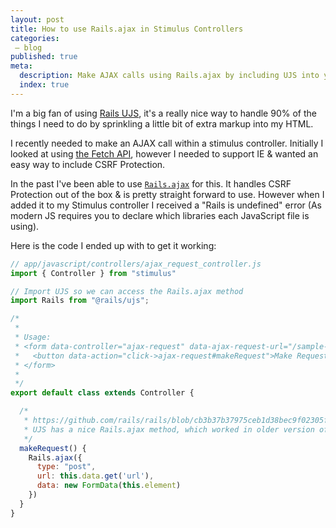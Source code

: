 ```yaml
---
layout: post
title: How to use Rails.ajax in Stimulus Controllers
categories:
 – blog
published: true
meta:
  description: Make AJAX calls using Rails.ajax by including UJS into your Stimulus controller files.
  index: true
---
```


I'm a big fan of using [Rails UJS](https://guides.rubyonrails.org/working_with_javascript_in_rails.html#unobtrusive-javascript), it's a really nice way to handle 90% of the things I need to do by sprinkling a little bit of extra markup into my HTML.

I recently needed to make an AJAX call within a stimulus controller. Initially I looked at using [the Fetch API](https://developer.mozilla.org/en-US/docs/Web/API/Fetch_API), however I needed to support IE & wanted an easy way to include CSRF Protection.

In the past I've been able to use [`Rails.ajax`](https://github.com/rails/rails/blob/cb3b37b37975ceb1d38bec9f02305ff5c14ba8e9/actionview/app/assets/javascripts/rails-ujs/utils/ajax.coffee#L15) for this. It handles CSRF Protection out of the box & is pretty straight forward to use. However when I added it to my Stimulus controller I received a "Rails is undefined" error (As modern JS requires you to declare which libraries each JavaScript file is using).

Here is the code I ended up with to get it working:

```javascript
// app/javascript/controllers/ajax_request_controller.js
import { Controller } from "stimulus"

// Import UJS so we can access the Rails.ajax method
import Rails from "@rails/ujs";

/*
 *
 * Usage:
 * <form data-controller="ajax-request" data-ajax-request-url="/sample-path">
 *   <button data-action="click->ajax-request#makeRequest">Make Request</button>
 * </form>
 *
 */
export default class extends Controller {

  /*
   * https://github.com/rails/rails/blob/cb3b37b37975ceb1d38bec9f02305ff5c14ba8e9/actionview/app/assets/javascripts/rails-ujs/utils/ajax.coffee#L15
   * UJS has a nice Rails.ajax method, which worked in older version of IE & is a lot like jQuery's $.ajax
   */
  makeRequest() {
    Rails.ajax({
      type: "post",
      url: this.data.get('url'),
      data: new FormData(this.element)
    })
  }
}
```
